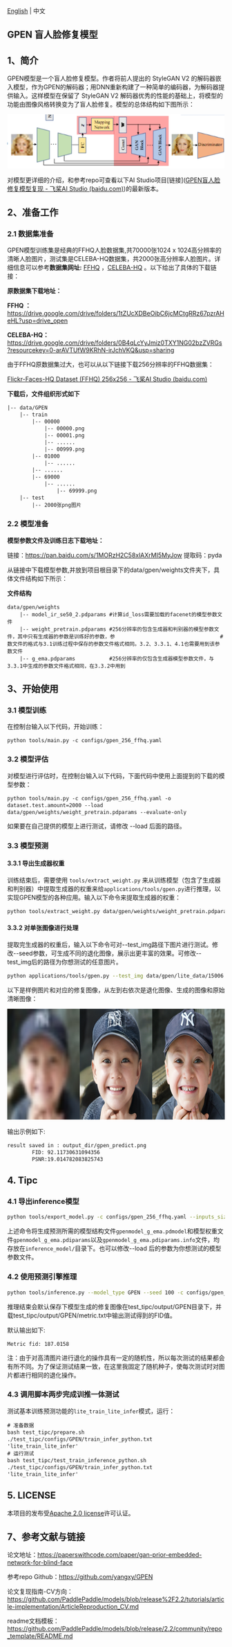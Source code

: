 [English](../../en_US/tutorials/gpen.md) | 中文

## GPEN 盲人脸修复模型


## 1、简介

GPEN模型是一个盲人脸修复模型。作者将前人提出的 StyleGAN V2 的解码器嵌入模型，作为GPEN的解码器；用DNN重新构建了一种简单的编码器，为解码器提供输入。这样模型在保留了 StyleGAN V2 解码器优秀的性能的基础上，将模型的功能由图像风格转换变为了盲人脸修复。模型的总体结构如下图所示：

![img](../../imgs/gpen_1.jpg)

对模型更详细的介绍，和参考repo可查看以下AI Studio项目[链接]([GPEN盲人脸修复模型复现 - 飞桨AI Studio (baidu.com)](https://aistudio.baidu.com/aistudio/projectdetail/3936241?contributionType=1))的最新版本。




## 2、准备工作

### 2.1 数据集准备

GPEN模型训练集是经典的FFHQ人脸数据集,共70000张1024 x 1024高分辨率的清晰人脸图片，测试集是CELEBA-HQ数据集，共2000张高分辨率人脸图片。详细信息可以参考**数据集网址:** [FFHQ](https://github.com/NVlabs/ffhq-dataset) ，[CELEBA-HQ](https://github.com/tkarras/progressive_growing_of_gans) 。以下给出了具体的下载链接：

**原数据集下载地址：**

**FFHQ ：**           https://drive.google.com/drive/folders/1tZUcXDBeOibC6jcMCtgRRz67pzrAHeHL?usp=drive_open

**CELEBA-HQ：** https://drive.google.com/drive/folders/0B4qLcYyJmiz0TXY1NG02bzZVRGs?resourcekey=0-arAVTUfW9KRhN-irJchVKQ&usp=sharing



由于FFHQ原数据集过大，也可以从以下链接下载256分辨率的FFHQ数据集：

[Flickr-Faces-HQ Dataset (FFHQ) 256x256 - 飞桨AI Studio (baidu.com)](https://aistudio.baidu.com/aistudio/datasetdetail/111879)



**下载后，文件组织形式如下**

```
|-- data/GPEN
	|-- train
		|-- 00000
			|-- 00000.png
			|-- 00001.png
			|-- ......
			|-- 00999.png
		|-- 01000
			|-- ......
		|-- ......
		|-- 69000
            |-- ......
                |-- 69999.png
	|-- test
		|-- 2000张png图片
```



### 2.2 模型准备

**模型参数文件及训练日志下载地址：**

链接：https://pan.baidu.com/s/1MORzH2C58xlAXrMI5MyJow    提取码：pyda


从链接中下载模型参数,并放到项目根目录下的data/gpen/weights文件夹下，具体文件结构如下所示：

**文件结构**


```
data/gpen/weights
    |-- model_ir_se50_2.pdparams #计算id_loss需要加载的facenet的模型参数文件
    |-- weight_pretrain.pdparams #256分辨率的包含生成器和判别器的模型参数文件，其中只有生成器的参数是训练好的参数，参                                  #数文件的格式与3.1训练过程中保存的参数文件格式相同。3.2、3.3.1、4.1也需要用到该参数文件
    |-- g_ema.pdparams           #256分辨率的仅包含生成器模型参数文件，与3.3.1中生成的参数文件格式相同，在3.3.2中用到
```



## 3、开始使用

### 3.1 模型训练

在控制台输入以下代码，开始训练：

 ```shell
 python tools/main.py -c configs/gpen_256_ffhq.yaml
 ```



### 3.2 模型评估

对模型进行评估时，在控制台输入以下代码，下面代码中使用上面提到的下载的模型参数：

 ```shell
python tools/main.py -c configs/gpen_256_ffhq.yaml -o dataset.test.amount=2000 --load data/gpen/weights/weight_pretrain.pdparams --evaluate-only
 ```

如果要在自己提供的模型上进行测试，请修改 --load  后面的路径。



### 3.3 模型预测

#### 3.3.1 导出生成器权重

训练结束后，需要使用 ``tools/extract_weight.py`` 来从训练模型（包含了生成器和判别器）中提取生成器的权重来给`applications/tools/gpen.py`进行推理，以实现GPEN模型的各种应用。输入以下命令来提取生成器的权重：

```bash
python tools/extract_weight.py data/gpen/weights/weight_pretrain.pdparams --net-name g_ema --output data/gpen/weights/g_ema.pdparams
```



#### 3.3.2 对单张图像进行处理

提取完生成器的权重后，输入以下命令可对--test_img路径下图片进行测试。修改--seed参数，可生成不同的退化图像，展示出更丰富的效果。可修改--test_img后的路径为你想测试的任意图片。

```bash
python applications/tools/gpen.py --test_img data/gpen/lite_data/15006.png --seed=100 --weight_path data/gpen/weights/g_ema.pdparams
```

以下是样例图片和对应的修复图像，从左到右依次是退化图像、生成的图像和原始清晰图像：

<p align='center'>
<img src="../../imgs/gpen_2.png" height="256px" width='768px' >




输出示例如下:

```
result saved in : output_dir/gpen_predict.png
        FID: 92.11730631094356
        PSNR:19.014782083825743
```



## 4. Tipc

### 4.1 导出inference模型

```bash
python tools/export_model.py -c configs/gpen_256_ffhq.yaml --inputs_size=1,3,256,256 --load data/gpen/weights/weight_pretrain.pdparams
```

上述命令将生成预测所需的模型结构文件`gpenmodel_g_ema.pdmodel`和模型权重文件`gpenmodel_g_ema.pdiparams`以及`gpenmodel_g_ema.pdiparams.info`文件，均存放在`inference_model/`目录下。也可以修改--load 后的参数为你想测试的模型参数文件。



### 4.2 使用预测引擎推理

```bash
python tools/inference.py --model_type GPEN --seed 100 -c configs/gpen_256_ffhq.yaml -o dataset.test.dataroot="./data/gpen/lite_data/" --output_path test_tipc/output/ --model_path inference_model/gpenmodel_g_ema
```

推理结束会默认保存下模型生成的修复图像在test_tipc/output/GPEN目录下，并载test_tipc/output/GPEN/metric.txt中输出测试得到的FID值。


默认输出如下:

```
Metric fid: 187.0158
```

注：由于对高清图片进行退化的操作具有一定的随机性，所以每次测试的结果都会有所不同。为了保证测试结果一致，在这里我固定了随机种子，使每次测试时对图片都进行相同的退化操作。



### 4.3 调用脚本两步完成训推一体测试

测试基本训练预测功能的`lite_train_lite_infer`模式，运行：

```shell
# 准备数据
bash test_tipc/prepare.sh ./test_tipc/configs/GPEN/train_infer_python.txt 'lite_train_lite_infer'
# 运行测试
bash test_tipc/test_train_inference_python.sh ./test_tipc/configs/GPEN/train_infer_python.txt 'lite_train_lite_infer'
```



## 5. LICENSE

本项目的发布受[Apache 2.0 license](https://github.com/PaddlePaddle/models/blob/release/2.2/community/repo_template/LICENSE)许可认证。



## 7、参考文献与链接

论文地址：https://paperswithcode.com/paper/gan-prior-embedded-network-for-blind-face

参考repo Github：https://github.com/yangxy/GPEN

论文复现指南-CV方向：https://github.com/PaddlePaddle/models/blob/release%2F2.2/tutorials/article-implementation/ArticleReproduction_CV.md

readme文档模板：https://github.com/PaddlePaddle/models/blob/release/2.2/community/repo_template/README.md
